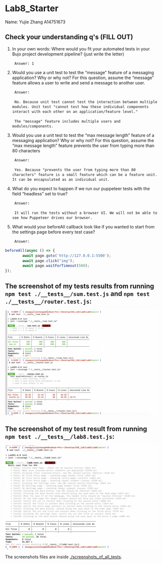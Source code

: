 # Lab8_Starter

Name: Yujie Zhang A14751673


## Check your understanding q's (FILL OUT)
1. In your own words: Where would you fit your automated tests in your Bujo project development pipeline? (just write the letter)

        Answer: 1

2. Would you use a unit test to test the “message” feature of a messaging application? Why or why not? For this question, assume the “message” feature allows a user to write and send a message to another user.

        Answer:

        No. Because unit test cannot test the interaction between multiple modules. Unit test "cannot test how these individual components interact with each other on an application/feature level."

        The "message" feature includes multiple users and modules/components.

3. Would you use a unit test to test the “max message length” feature of a messaging application? Why or why not? For this question, assume the “max message length” feature prevents the user from typing more than 80 characters

        Answer:
        
        Yes. Because "prevents the user from typing more than 80 characters" feature is a small feature which can be a feature unit. It can be encapsulated as an individual unit.

4. What do you expect to happen if we run our puppeteer tests with the field “headless” set to true?

        Answer:

        It will run the tests without a browser UI. We will not be able to see how Puppeteer drives our browser.

6. What would your beforeAll callback look like if you wanted to start from the settings page before every test case?
   
        Answer:
   
```javascript
beforeAll(async () => {
        await page.goto('http://127.0.0.1:5500');                
        await page.click("img");  
        await page.waitForTimeout(500);
});
```




##  The screenshot of my tests results from running `npm test ./__tests__/sum.test.js`  and  `npm test ./__tests__/router.test.js`: 

![](./screenshots_of_all_tests/sum_test_js_and_router_test_js.png)



## The screenshot of my test result from running `npm test ./__tests__/lab8.test.js`: 

![](./screenshots_of_all_tests/lab8_test_js.png)



The screenshots files are inside [./screenshots_of_all_tests](./screenshots_of_all_tests). 